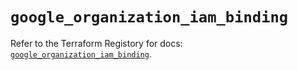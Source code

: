 # `google_organization_iam_binding`

Refer to the Terraform Registory for docs: [`google_organization_iam_binding`](https://www.terraform.io/docs/providers/google/r/organization_iam_binding).
